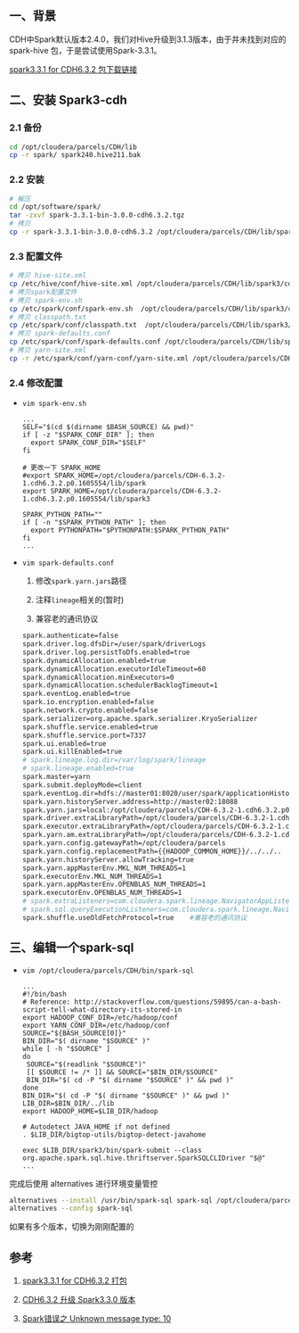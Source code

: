 ## 一、背景

CDH中Spark默认版本2.4.0，我们对Hive升级到3.1.3版本，由于并未找到对应的 spark-hive 包，于是尝试使用Spark-3.3.1。

[spark3.3.1 for CDH6.3.2 包下载链接](https://download.csdn.net/download/qq_36610426/87125679)

## 二、安装 Spark3-cdh

### 2.1 备份

```bash
cd /opt/cloudera/parcels/CDH/lib
cp -r spark/ spark240.hive211.bak
```

### 2.2 安装

```bash
# 解压
cd /opt/software/spark/
tar -zxvf spark-3.3.1-bin-3.0.0-cdh6.3.2.tgz
# 拷贝
cp -r spark-3.3.1-bin-3.0.0-cdh6.3.2 /opt/cloudera/parcels/CDH/lib/spark3
```

### 2.3 配置文件

```bash
# 拷贝 hive-site.xml
cp /etc/hive/conf/hive-site.xml /opt/cloudera/parcels/CDH/lib/spark3/conf/
# 拷贝spark配置文件
# 拷贝 spark-env.sh
cp /etc/spark/conf/spark-env.sh  /opt/cloudera/parcels/CDH/lib/spark3/conf/
# 拷贝 classpath.txt
cp /etc/spark/conf/classpath.txt  /opt/cloudera/parcels/CDH/lib/spark3/conf/
# 拷贝 spark-defaults.conf
cp /etc/spark/conf/spark-defaults.conf /opt/cloudera/parcels/CDH/lib/spark3/conf/
# 拷贝 yarn-site.xml
cp -r /etc/spark/conf/yarn-conf/yarn-site.xml /opt/cloudera/parcels/CDH/lib/spark3/conf/
```

### 2.4 修改配置

* `vim spark-env.sh`

  ~~~shell
  ...
  SELF="$(cd $(dirname $BASH_SOURCE) && pwd)"
  if [ -z "$SPARK_CONF_DIR" ]; then
    export SPARK_CONF_DIR="$SELF"
  fi
  
  # 更改一下 SPARK_HOME
  #export SPARK_HOME=/opt/cloudera/parcels/CDH-6.3.2-1.cdh6.3.2.p0.1605554/lib/spark
  export SPARK_HOME=/opt/cloudera/parcels/CDH-6.3.2-1.cdh6.3.2.p0.1605554/lib/spark3
  
  SPARK_PYTHON_PATH=""
  if [ -n "$SPARK_PYTHON_PATH" ]; then
    export PYTHONPATH="$PYTHONPATH:$SPARK_PYTHON_PATH"
  fi
  ...
  ~~~

* `vim spark-defaults.conf`

  1. 修改`spark.yarn.jars`路径

  2. 注释`lineage`相关的(暂时)
  3. 兼容老的通讯协议

  ```bash
  spark.authenticate=false
  spark.driver.log.dfsDir=/user/spark/driverLogs
  spark.driver.log.persistToDfs.enabled=true
  spark.dynamicAllocation.enabled=true
  spark.dynamicAllocation.executorIdleTimeout=60
  spark.dynamicAllocation.minExecutors=0
  spark.dynamicAllocation.schedulerBacklogTimeout=1
  spark.eventLog.enabled=true
  spark.io.encryption.enabled=false
  spark.network.crypto.enabled=false
  spark.serializer=org.apache.spark.serializer.KryoSerializer
  spark.shuffle.service.enabled=true
  spark.shuffle.service.port=7337
  spark.ui.enabled=true
  spark.ui.killEnabled=true
  # spark.lineage.log.dir=/var/log/spark/lineage
  # spark.lineage.enabled=true
  spark.master=yarn
  spark.submit.deployMode=client
  spark.eventLog.dir=hdfs://master01:8020/user/spark/applicationHistory
  spark.yarn.historyServer.address=http://master02:18088
  spark.yarn.jars=local:/opt/cloudera/parcels/CDH-6.3.2-1.cdh6.3.2.p0.1605554/lib/spark3/jars/*	 # 修改`spark.yarn.jars`路径
  spark.driver.extraLibraryPath=/opt/cloudera/parcels/CDH-6.3.2-1.cdh6.3.2.p0.1605554/lib/hadoop/lib/native
  spark.executor.extraLibraryPath=/opt/cloudera/parcels/CDH-6.3.2-1.cdh6.3.2.p0.1605554/lib/hadoop/lib/native
  spark.yarn.am.extraLibraryPath=/opt/cloudera/parcels/CDH-6.3.2-1.cdh6.3.2.p0.1605554/lib/hadoop/lib/native
  spark.yarn.config.gatewayPath=/opt/cloudera/parcels
  spark.yarn.config.replacementPath={{HADOOP_COMMON_HOME}}/../../..
  spark.yarn.historyServer.allowTracking=true
  spark.yarn.appMasterEnv.MKL_NUM_THREADS=1
  spark.executorEnv.MKL_NUM_THREADS=1
  spark.yarn.appMasterEnv.OPENBLAS_NUM_THREADS=1
  spark.executorEnv.OPENBLAS_NUM_THREADS=1
  # spark.extraListeners=com.cloudera.spark.lineage.NavigatorAppListener
  # spark.sql.queryExecutionListeners=com.cloudera.spark.lineage.NavigatorQueryListener
  spark.shuffle.useOldFetchProtocol=true 	#兼容老的通讯协议
  ```

## 三、编辑一个spark-sql

* `vim /opt/cloudera/parcels/CDH/bin/spark-sql`

  ```````shell
  ...
  #!/bin/bash  
  # Reference: http://stackoverflow.com/questions/59895/can-a-bash-script-tell-what-directory-its-stored-in  
  export HADOOP_CONF_DIR=/etc/hadoop/conf
  export YARN_CONF_DIR=/etc/hadoop/conf
  SOURCE="${BASH_SOURCE[0]}"  
  BIN_DIR="$( dirname "$SOURCE" )"  
  while [ -h "$SOURCE" ]  
  do  
   SOURCE="$(readlink "$SOURCE")"  
   [[ $SOURCE != /* ]] && SOURCE="$BIN_DIR/$SOURCE"  
   BIN_DIR="$( cd -P "$( dirname "$SOURCE" )" && pwd )"  
  done  
  BIN_DIR="$( cd -P "$( dirname "$SOURCE" )" && pwd )"  
  LIB_DIR=$BIN_DIR/../lib  
  export HADOOP_HOME=$LIB_DIR/hadoop  
  
  # Autodetect JAVA_HOME if not defined  
  . $LIB_DIR/bigtop-utils/bigtop-detect-javahome  
  
  exec $LIB_DIR/spark3/bin/spark-submit --class org.apache.spark.sql.hive.thriftserver.SparkSQLCLIDriver "$@"
  ...
  ```````

完成后使用 alternatives 进行环境变量管控

```bash
alternatives --install /usr/bin/spark-sql spark-sql /opt/cloudera/parcels/CDH/bin/spark-sql 1
alternatives --config spark-sql
```

如果有多个版本，切换为刚刚配置的

## 参考

1. [spark3.3.1 for CDH6.3.2 打包](https://blog.csdn.net/qq_36610426/article/details/127997188?utm_medium=distribute.pc_relevant.none-task-blog-2~default~baidujs_baidulandingword~default-0-127997188-blog-126360600.235^v38^pc_relevant_anti_t3_base&spm=1001.2101.3001.4242.1&utm_relevant_index=3)

2. [CDH6.3.2 升级 Spark3.3.0 版本](https://juejin.cn/post/7140053569431928845)
3. [Spark错误之 Unknown message type: 10](https://blog.csdn.net/weixin_48231806/article/details/125097927)
